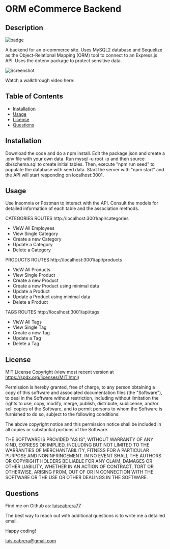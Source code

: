 # ORM eCommerce Backend

## Description
![badge](https://img.shields.io/badge/license-MIT-blue)

A backend for an e-commerce site. Uses MySQL2 database and Sequelize as the Object-Relational Mapping (ORM) tool to connect to an Express.js API. Uses the dotenv package to protect sensitive data.

![Screenshot](https://user-images.githubusercontent.com/54341829/117564927-48dbee80-b074-11eb-80c1-20ace8189c13.png)

Watch a walkthrough video here: 

## Table of Contents
- [Installation](#installation)
- [Usage](#usage)
- [License](#license)
- [Questions](#questions)

## Installation
Download the code and do a npm install. Edit the package.json and create a .env file with your own data. Run mysql -u root -p and then source db/schema.sql to create initial tables. Then, execute "npm run seed" to populate the database with seed data. Start the server with "npm start" and the API will start responding on localhost:3001.

## Usage
Use Insomnia or Postman to interact with the API. Consult the models for detailed information of each table and the association methods.

CATEGORIES ROUTES
http://localhost:3001/api/categories

- VieW All Employees
- View Single Category
- Create a new Category
- Update a Category
- Delete a Category

PRODUCTS ROUTES
http://localhost:3001/api/products

- VieW All Products
- View Single Product
- Create a new Product
- Create a new Product using minimal data
- Update a Product
- Update a Product using minimal data
- Delete a Product

TAGS ROUTES
http://localhost:3001/api/tags

- VieW All Tags
- View Single Tag
- Create a new Tag
- Update a Tag
- Delete a Tag

## License

MIT License Copyright
(view most recent version at https://spdx.org/licenses/MIT.html)

Permission is hereby granted, free of charge, to any person obtaining a copy 
of this software and associated documentation files (the "Software"), to deal 
in the Software without restriction, including without limitation the rights 
to use, copy, modify, merge, publish, distribute, sublicense, and/or sell 
copies of the Software, and to permit persons to whom the Software is 
furnished to do so, subject to the following conditions:

The above copyright notice and this permission notice shall be included in all 
copies or substantial portions of the Software.

THE SOFTWARE IS PROVIDED "AS IS", WITHOUT WARRANTY OF ANY KIND, EXPRESS OR 
IMPLIED, INCLUDING BUT NOT LIMITED TO THE WARRANTIES OF MERCHANTABILITY, 
FITNESS FOR A PARTICULAR PURPOSE AND NONINFRINGEMENT. IN NO EVENT SHALL THE 
AUTHORS OR COPYRIGHT HOLDERS BE LIABLE FOR ANY CLAIM, DAMAGES OR OTHER 
LIABILITY, WHETHER IN AN ACTION OF CONTRACT, TORT OR OTHERWISE, ARISING FROM, 
OUT OF OR IN CONNECTION WITH THE SOFTWARE OR THE USE OR OTHER DEALINGS IN THE 
SOFTWARE.

## Questions
Find me on Github as: [luiscabrera77](https://github.com/luiscabrera77)

The best way to reach out with additional questions is to write me a detailed email. 

Happy coding!

luis.cabrera@gmail.com
